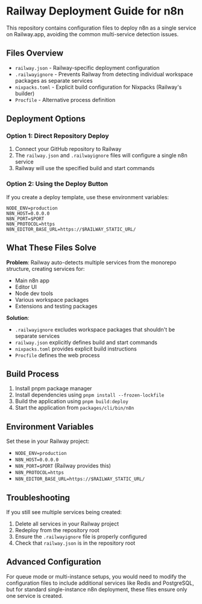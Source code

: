 # Railway Deployment Guide for n8n

This repository contains configuration files to deploy n8n as a single service on Railway.app, avoiding the common multi-service detection issues.

## Files Overview

- `railway.json` - Railway-specific deployment configuration
- `.railwayignore` - Prevents Railway from detecting individual workspace packages as separate services
- `nixpacks.toml` - Explicit build configuration for Nixpacks (Railway's builder)
- `Procfile` - Alternative process definition

## Deployment Options

### Option 1: Direct Repository Deploy
1. Connect your GitHub repository to Railway
2. The `railway.json` and `.railwayignore` files will configure a single n8n service
3. Railway will use the specified build and start commands

### Option 2: Using the Deploy Button
If you create a deploy template, use these environment variables:
```
NODE_ENV=production
N8N_HOST=0.0.0.0
N8N_PORT=$PORT
N8N_PROTOCOL=https
N8N_EDITOR_BASE_URL=https://$RAILWAY_STATIC_URL/
```

## What These Files Solve

**Problem**: Railway auto-detects multiple services from the monorepo structure, creating services for:
- Main n8n app
- Editor UI
- Node dev tools
- Various workspace packages
- Extensions and testing packages

**Solution**: 
- `.railwayignore` excludes workspace packages that shouldn't be separate services
- `railway.json` explicitly defines build and start commands
- `nixpacks.toml` provides explicit build instructions
- `Procfile` defines the web process

## Build Process

1. Install pnpm package manager
2. Install dependencies using `pnpm install --frozen-lockfile`
3. Build the application using `pnpm build:deploy`
4. Start the application from `packages/cli/bin/n8n`

## Environment Variables

Set these in your Railway project:
- `NODE_ENV=production`
- `N8N_HOST=0.0.0.0`
- `N8N_PORT=$PORT` (Railway provides this)
- `N8N_PROTOCOL=https`
- `N8N_EDITOR_BASE_URL=https://$RAILWAY_STATIC_URL/`

## Troubleshooting

If you still see multiple services being created:
1. Delete all services in your Railway project
2. Redeploy from the repository root
3. Ensure the `.railwayignore` file is properly configured
4. Check that `railway.json` is in the repository root

## Advanced Configuration

For queue mode or multi-instance setups, you would need to modify the configuration files to include additional services like Redis and PostgreSQL, but for standard single-instance n8n deployment, these files ensure only one service is created.